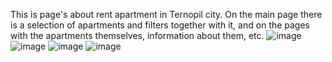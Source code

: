 This is page's about rent apartment in Ternopil city.
On the main page there is a selection of apartments and filters together with it, and on the pages with the apartments themselves, information about them, etc.
![image](https://github.com/MaksDrap/Rent-Ternopil/assets/132902478/2f1d55d3-93f4-41de-9b0e-38f654b7f574)
![image](https://github.com/MaksDrap/Rent-Ternopil/assets/132902478/011a7cdf-5e18-401c-af80-908c2c758107)
![image](https://github.com/MaksDrap/Rent-Ternopil/assets/132902478/6cb604d9-04ee-4043-bbab-226c06bda373)
![image](https://github.com/MaksDrap/Rent-Ternopil/assets/132902478/efc0d099-e882-43fe-a01c-a971ccd99600)
